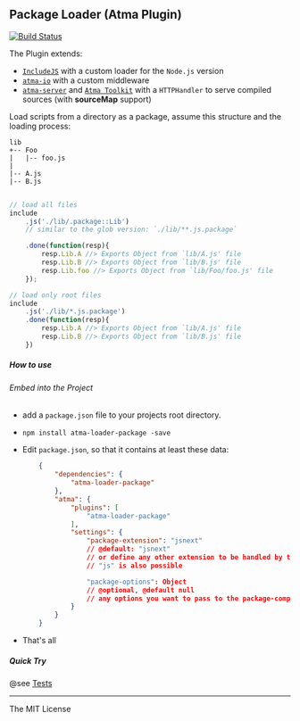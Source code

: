 Package Loader (Atma Plugin)
-----

[![Build Status](https://travis-ci.org/tenbits/atma-loader-package.png?branch=master)](https://travis-ci.org/tenbits/atma-loader-package)

The Plugin extends:
- [`IncludeJS`](https://github.com/atmajs/IncludeJS) with a custom loader for the `Node.js` version
- [`atma-io`](https://github.com/atmajs/atma-io) with a custom middleware
- [`atma-server`](https://github.com/atmajs/atma-server) and [`Atma Toolkit`](https://github.com/atmajs/Atma.Toolkit) with a `HTTPHandler` to serve compiled sources (with **sourceMap** support)


Load scripts from a directory as a package, assume this structure and the loading process:

```
lib
+-- Foo
|   |-- foo.js
|    
|-- A.js
|-- B.js
```

```javascript

// load all files
include
    .js('./lib/.package::Lib') 
    // similar to the glob version: `./lib/**.js.package`

    .done(function(resp){
        resp.Lib.A //> Exports Object from `lib/A.js' file
        resp.Lib.B //> Exports Object from `lib/B.js' file
        resp.Lib.foo //> Exports Object from `lib/Foo/foo.js' file
    });

// load only root files
include
    .js('./lib/*.js.package')
    .done(function(resp){
        resp.Lib.A //> Exports Object from `lib/A.js' file
        resp.Lib.B //> Exports Object from `lib/B.js' file
    })

```




##### How to use

###### Embed into the Project

+ add a `package.json` file to your projects root directory.
+ `npm install atma-loader-package -save`
+ Edit `package.json`, so that it contains at least these data:

    ```json
        {
            "dependencies": {
                "atma-loader-package"
            },
            "atma": {
                "plugins": [
                    "atma-loader-package"
                ],
                "settings": {
                    "package-extension": "jsnext"
                    // @default: "jsnext"
                    // or define any other extension to be handled by the compiler
                    // "js" is also possible

                    "package-options": Object
                    // @optional, @default null
                    // any options you want to pass to the package-compiler
                }
            }
        }
    ```
+ That's all

##### Quick Try

@see [Tests](https://github.com/tenbits/atma-loader-package/tree/master/test)


----
The MIT License